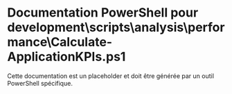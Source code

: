 # Documentation PowerShell pour development\scripts\analysis\performance\Calculate-ApplicationKPIs.ps1

Cette documentation est un placeholder et doit être générée par un outil PowerShell spécifique.
